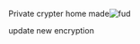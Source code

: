 Private crypter home made![fud](https://user-images.githubusercontent.com/81780510/170585653-96e994ff-2cb1-4762-8fd5-9a199ad6c7c2.png)

update new encryption
